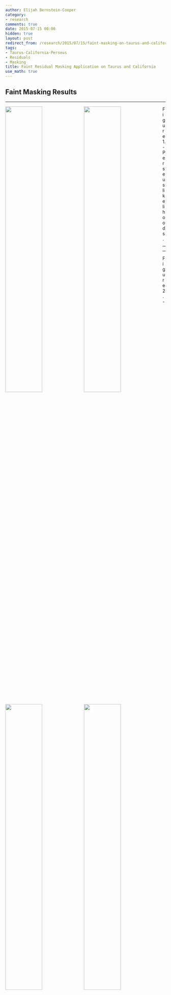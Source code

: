 ```yaml
---
author: Elijah Bernstein-Cooper
category:
- research
comments: true
date: 2015-07-15 00:00
hidden: true
layout: post
redirect_from: /research/2015/07/15/faint-masking-on-taurus-and-california
tags:
- Taurus-California-Perseus
- Residuals
- Masking
title: Faint Residual Masking Application on Taurus and California
use_math: true
---
```


## Faint Masking Results



***

<img src="/media/2015/07/15/perseus_planck_binned_fineres_likelihood_wd.png" style="float: left; width: 48%; margin-right: 1%; margin-bottom: 0.5em;"/>

<img src="/media/2015/07/15/perseus_planck_binned_fineres_likelihood_wi.png" style="float: left; width: 48%; margin-right: 1%; margin-bottom: 0.5em;"/>

Figure 1. - Perseus likelihoods.

***

***

<img src="/media/2015/07/15/california_planck_binned_fineres_likelihood_wd.png" style="float: left; width: 48%; margin-right: 1%; margin-bottom: 0.5em;"/>

<img src="/media/2015/07/15/california_planck_binned_fineres_likelihood_wi.png" style="float: left; width: 48%; margin-right: 1%; margin-bottom: 0.5em;"/>

Figure 2. - California likelihoods.

***

***

<img src="/media/2015/07/15/taurus_planck_binned_fineres_likelihood_wd.png" style="float: left; width: 48%; margin-right: 1%; margin-bottom: 0.5em;"/>

<img src="/media/2015/07/15/taurus_planck_binned_fineres_likelihood_wi.png" style="float: left; width: 48%; margin-right: 1%; margin-bottom: 0.5em;"/>

***

Figure 3. - Taurus likelihoods.

***

<img src="/media/2015/07/15/perseus_lee12_binned_coarseres_residual_maps.gif"  style="float: left; width: 48%; margin-right: 1%; margin-bottom: 0.5em;"/>

<img src="/media/2015/07/15/perseus_lee12_binned_coarseres_residual_hists.gif"   style="float: left; width: 48%; margin-right: 1%; margin-bottom: 0.5em;"/>

Figure 4. - perseus masks.

***



## Mask Convergence

We're testing convergence of the DGR during masking outlined in the [last
post](/research/2015/07/13/Faint-Masking-2/#convergence).

***

<figure>
  <img src="/media/2015/07/15/perseus_planck_binned_fineres_dgr_intercept_progress.png" style="width: 100%"> 
</figure>

Figure 1. - The left column represents the initial masking performed with a
$$HI$$ width of $$70$$ km/s to create the initial $$N(HI)$$ map used in
masking, the right, an HI width of $$13$$ km/s.

***

Perhaps a more robust way to derive the mask would be to require that the DGR
is nearly the same over several iterations, not just one subsequent iteration.
However this process is working, and perhaps we should just leave it alone.


## Multiprocessing

The likelihood calculation now includes multiprocessing framework. This speeds
up the calculation by around 50% per additional CPU. See [this
version](https://bitbucket.org/ezbc/python_modules/src/e1ce9629925c99ae0857946a2e5baf888216bb6b/cloudpy.py?at=master#cl-1661)
of ``cloudpy``. Bip has 12 CPUs, so the speed increase is notable.